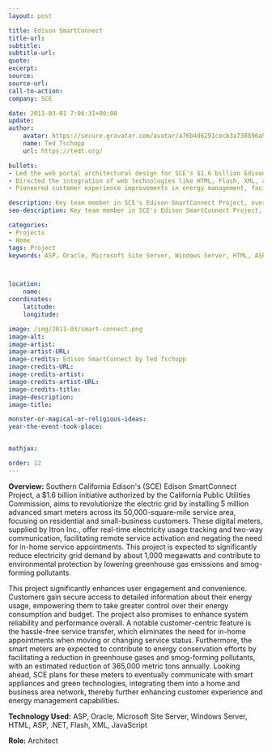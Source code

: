 ```yaml
---
layout: post

title: Edison SmartConnect
title-url:
subtitle:
subtitle-url:
quote:
excerpt:
source:
source-url:
call-to-action:
company: SCE

date: 2011-03-01 7:06:31+00:00
update:
author:
    avatar: https://secure.gravatar.com/avatar/a76b4d6291cecb3a738896a971bfb903?s=512&d=mp&r=g
    name: Ted Tschopp
    url: https://tedt.org/

bullets:
- Led the web portal architectural design for SCE's $1.6 billion Edison SmartConnect Project, integrating advanced smart meter technology across a 50,000-square-mile area, targeting over 5 million residential and small-business customers enabling real-time electricity tracking and two-way communication, contributing to a 1,000 MW reduction in grid demand and a 365,000 metric ton decrease in greenhouse gas emissions.
- Directed the integration of web technologies like HTML, Flash, XML, and JavaScript to streamline customer interactions and digital accessibility in the SmartConnect project, aligning with SCE's vision of a smart, customer-friendly energy grid.
- Pioneered customer experience improvements in energy management, facilitating seamless service transfers and preparing for future integration with smart home and business technologies.

description: Key team member in SCE's Edison SmartConnect Project, overseeing installation of 5M smart meters, enhancing grid efficiency, and reducing energy demand. Significantly contributed to environmental conservation and improved customer energy management.
seo-description: Key team member in SCE's Edison SmartConnect Project, overseeing installation of 5M smart meters, enhancing grid efficiency, and reducing energy demand. Significantly contributed to environmental conservation and improved customer energy management.

categories: 
- Projects
- Home
tags: Project
keywords: ASP, Oracle, Microsoft Site Server, Windows Server, HTML, ASP, .NET, Flash, XML, JavaScript



location:
    name:
coordinates:
    latitude:
    longitude:

image: /img/2011-03/smart-connect.png
image-alt:
image-artist:
image-artist-URL:
image-credits: Edison SmartConnect by Ted Tschopp
image-credits-URL:
image-credits-artist:
image-credits-artist-URL:
image-credits-title:
image-description:
image-title:

monster-or-magical-or-religious-ideas:
year-the-event-took-place:


mathjax:

order: 12
---
```


**Overview:** Southern California Edison's (SCE) Edison SmartConnect Project, a $1.6 billion initiative authorized by the California Public Utilities Commission, aims to revolutionize the electric grid by installing 5 million advanced smart meters across its 50,000-square-mile service area, focusing on residential and small-business customers. These digital meters, supplied by Itron Inc., offer real-time electricity usage tracking and two-way communication, facilitating remote service activation and negating the need for in-home service appointments. This project is expected to significantly reduce electricity grid demand by about 1,000 megawatts and contribute to environmental protection by lowering greenhouse gas emissions and smog-forming pollutants.

This project significantly enhances user engagement and convenience. Customers gain secure access to detailed information about their energy usage, empowering them to take greater control over their energy consumption and budget. The project also promises to enhance system reliability and performance overall. A notable customer-centric feature is the hassle-free service transfer, which eliminates the need for in-home appointments when moving or changing service status. Furthermore, the smart meters are expected to contribute to energy conservation efforts by facilitating a reduction in greenhouse gases and smog-forming pollutants, with an estimated reduction of 365,000 metric tons annually. Looking ahead, SCE plans for these meters to eventually communicate with smart appliances and green technologies, integrating them into a home and business area network, thereby further enhancing customer experience and energy management capabilities.

**Technology Used:** ASP, Oracle, Microsoft Site Server, Windows Server, HTML, ASP, .NET, Flash, XML, JavaScript

**Role:** Architect
